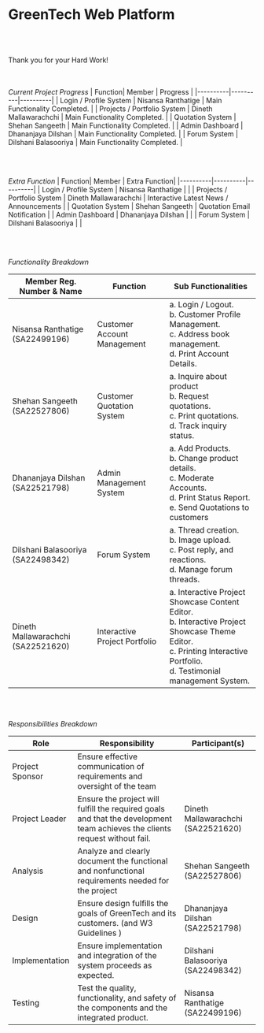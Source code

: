 # GreenTech Web Platform 

<br>
<br>

Thank you for your Hard Work!
<br>
<br>
<br>


*Current Project Progress*
| Function| Member | Progress |
|----------|----------|----------|
| Login / Profile System | Nisansa Ranthatige | Main Functionality Completed. |
| Projects / Portfolio System | Dineth Mallawarachchi | Main Functionality Completed. |
| Quotation System | Shehan Sangeeth | Main Functionality Completed. |
| Admin Dashboard | Dhananjaya Dilshan | Main Functionality Completed. |
| Forum System | Dilshani Balasooriya |  Main Functionality Completed. |

<br>
<br>

*Extra Function*
| Function| Member | Extra Function|
|----------|----------|----------|
| Login / Profile System | Nisansa Ranthatige |     |
| Projects / Portfolio System | Dineth Mallawarachchi | Interactive Latest News / Announcements |
| Quotation System | Shehan Sangeeth | Quotation Email Notification |
| Admin Dashboard | Dhananjaya Dilshan |   |
| Forum System | Dilshani Balasooriya |    |


<br>
<br>

*Functionality Breakdown*

| Member Reg. Number & Name     | Function                       | Sub Functionalities                                                                                                                                 |
|-------------------------------|--------------------------------|------------------------------------------------------------------------------------------------------------------------------------------------------|
| Nisansa Ranthatige (SA22499196) | Customer Account Management   | a. Login / Logout.<br>b. Customer Profile Management.<br>c. Address book management.<br>d. Print Account Details.                                    |
| Shehan Sangeeth (SA22527806)    | Customer Quotation System     | a. Inquire about product<br>b. Request quotations.<br>c. Print quotations.<br>d. Track inquiry status.                                               |
| Dhananjaya Dilshan (SA22521798) | Admin Management System       | a. Add Products.<br>b. Change product details.<br>c. Moderate Accounts.<br>d. Print Status Report.<br>e. Send Quotations to customers                |
| Dilshani Balasooriya (SA22498342) | Forum System                  | a. Thread creation.<br>b. Image upload.<br>c. Post reply, and reactions.<br>d. Manage forum threads.                                                  |
| Dineth Mallawarachchi (SA22521620) | Interactive Project Portfolio | a. Interactive Project Showcase Content Editor.<br>b. Interactive Project Showcase Theme Editor.<br>c. Printing Interactive Portfolio.<br>d. Testimonial management System. |

<br>
<br>

*Responsibilities Breakdown*

| Role             | Responsibility                                                                                       | Participant(s)                        |
|------------------|------------------------------------------------------------------------------------------------------|---------------------------------------|
| Project Sponsor  | Ensure effective communication of requirements and oversight of the team                            |                                       |
| Project Leader   | Ensure the project will fulfill the required goals and that the development team achieves the clients request without fail. | Dineth Mallawarachchi (SA22521620) |
| Analysis         | Analyze and clearly document the functional and nonfunctional requirements needed for the project   | Shehan Sangeeth (SA22527806)          |
| Design           | Ensure design fulfills the goals of GreenTech and its customers. (and W3 Guidelines )               | Dhananjaya Dilshan (SA22521798)       |
| Implementation   | Ensure implementation and integration of the system proceeds as expected.                           | Dilshani Balasooriya (SA22498342)     |
| Testing          | Test the quality, functionality, and safety of the components and the integrated product.           | Nisansa Ranthatige (SA22499196)       |


